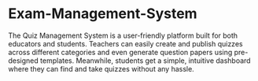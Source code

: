 # Exam-Management-System
The Quiz Management System is a user-friendly platform built for both educators and students. Teachers can easily create and publish quizzes across different categories and even generate question papers using pre-designed templates. Meanwhile, students get a simple, intuitive dashboard where they can find and take quizzes without any hassle.
